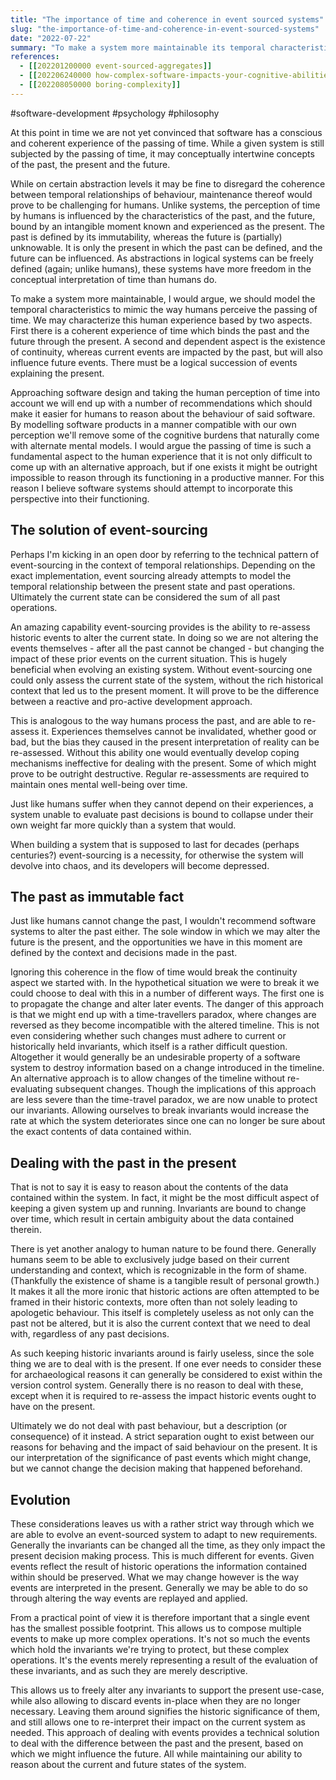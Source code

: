 ```yaml
---
title: "The importance of time and coherence in event sourced systems"
slug: "the-importance-of-time-and-coherence-in-event-sourced-systems"
date: "2022-07-22"
summary: "To make a system more maintainable its temporal characteristics should mimic the way humans perceive the passing of time. Coherence should bind the past and the future through the present, whereas continuity should explain the present by the past."
references: 
  - [[202201200000 event-sourced-aggregates]]
  - [[202206240000 how-complex-software-impacts-your-cognitive-abilities]]
  - [[202208050000 boring-complexity]]
---
```


#software-development #psychology #philosophy

At this point in time we are not yet convinced that software has a conscious and coherent experience of the passing of time. While a given system is still subjected by the passing of time, it may conceptually intertwine concepts of the past, the present and the future.

While on certain abstraction levels it may be fine to disregard the coherence between temporal relationships of behaviour, maintenance thereof would prove to be challenging for humans. Unlike systems, the perception of time by humans is influenced by the characteristics of the past, and the future, bound by an intangible moment known and experienced as the present. The past is defined by its immutability, whereas the future is (partially) unknowable. It is only the present in which the past can be defined, and the future can be influenced. As abstractions in logical systems can be freely defined (again; unlike humans), these systems have more freedom in the conceptual interpretation of time than humans do.

To make a system more maintainable, I would argue, we should model the temporal characteristics to mimic the way humans perceive the passing of time. We may characterize this human experience based by two aspects. First there is a coherent experience of time which binds the past and the future through the present. A second and dependent aspect is the existence of continuity, whereas current events are impacted by the past, but will also influence future events. There must be a logical succession of events explaining the present.

Approaching software design and taking the human perception of time into account we will end up with a number of recommendations which should make it easier for humans to reason about the behaviour of said software. By modelling software products in a manner compatible with our own perception we'll remove some of the cognitive burdens that naturally come with alternate mental models. I would argue the passing of time is such a fundamental aspect to the human experience that it is not only difficult to come up with an alternative approach, but if one exists it might be outright impossible to reason through its functioning in a productive manner. For this reason I believe software systems should attempt to incorporate this perspective into their functioning.

## The solution of event-sourcing
Perhaps I'm kicking in an open door by referring to the technical pattern of event-sourcing in the context of temporal relationships. Depending on the exact implementation, event sourcing already attempts to model the temporal relationship between the present state and past operations. Ultimately the current state can be considered the sum of all past operations.

An amazing capability event-sourcing provides is the ability to re-assess historic events to alter the current state. In doing so we are not altering the events themselves - after all the past cannot be changed - but changing the impact of these prior events on the current situation. This is hugely beneficial when evolving an existing system. Without event-sourcing one could only assess the current state of the system, without the rich historical context that led us to the present moment. It will prove to be the difference between a reactive and pro-active development approach.

This is analogous to the way humans process the past, and are able to re-assess it. Experiences themselves cannot be invalidated, whether good or bad, but the bias they caused in the present interpretation of reality can be re-assessed. Without this ability one would eventually develop coping mechanisms ineffective for dealing with the present. Some of which might prove to be outright destructive. Regular re-assessments are required to maintain ones mental well-being over time.

Just like humans suffer when they cannot depend on their experiences, a system unable to evaluate past decisions is bound to collapse under their own weight far more quickly than a system that would.

When building a system that is supposed to last for decades (perhaps centuries?) event-sourcing is a necessity, for otherwise the system will devolve into chaos, and its developers will become depressed.

## The past as immutable fact
Just like humans cannot change the past, I wouldn't recommend software systems to alter the past either. The sole window in which we may alter the future is the present, and the opportunities we have in this moment are defined by the context and decisions made in the past.

Ignoring this coherence in the flow of time would break the continuity aspect we started with. In the hypothetical situation we were to break it we could choose to deal with this in a number of different ways. The first one is to propagate the change and alter later events. The danger of this approach is that we might end up with a time-travellers paradox, where changes are reversed as they become incompatible with the altered timeline. This is not even considering whether such changes must adhere to current or historically held invariants, which itself is a rather difficult question. Altogether it would generally be an undesirable property of a software system to destroy information based on a change introduced in the timeline. An alternative approach is to allow changes of the timeline without re-evaluating subsequent changes. Though the implications of this approach are less severe than the time-travel paradox, we are now unable to protect our invariants. Allowing ourselves to break invariants would increase the rate at which the system deteriorates since one can no longer be sure about the exact contents of data contained within. 

## Dealing with the past in the present
That is not to say it is easy to reason about the contents of the data contained within the system. In fact, it might be the most difficult aspect of keeping a given system up and running. Invariants are bound to change over time, which result in certain ambiguity about the data contained therein.

There is yet another analogy to human nature to be found there. Generally humans seem to be able to exclusively judge based on their current understanding and context, which is recognizable in the form of shame. (Thankfully the existence of shame is a tangible result of personal growth.) It makes it all the more ironic that historic actions are often attempted to be framed in their historic contexts, more often than not solely leading to apologetic behaviour. This itself is completely useless as not only can the past not be altered, but it is also the current context that we need to deal with, regardless of any past decisions.

As such keeping historic invariants around is fairly useless, since the sole thing we are to deal with is the present. If one ever needs to consider these for archaeological reasons it can generally be considered to exist within the version control system. Generally there is no reason to deal with these, except when it is required to re-assess the impact historic events ought to have on the present.

Ultimately we do not deal with past behaviour, but a description (or consequence) of it instead. A strict separation ought to exist between our reasons for behaving and the impact of said behaviour on the present. It is our interpretation of the significance of past events which might change, but we cannot change the decision making that happened beforehand.

## Evolution
These considerations leaves us with a rather strict way through which we are able to evolve an event-sourced system to adapt to new requirements. Generally the invariants can be changed all the time, as they only impact the present decision making process. This is much different for events. Given events reflect the result of historic operations the information contained within should be preserved. What we may change however is the way events are interpreted in the present. Generally we may be able to do so through altering the way events are replayed and applied.

From a practical point of view it is therefore important that a single event has the smallest possible footprint. This allows us to compose multiple events to make up more complex operations. It's not so much the events which hold the invariants we're trying to protect, but these complex operations. It's the events merely representing a result of the evaluation of these invariants, and as such they are merely descriptive.

This allows us to freely alter any invariants to support the present use-case, while also allowing to discard events in-place when they are no longer necessary. Leaving them around signifies the historic significance of them, and still allows one to re-interpret their impact on the current system as needed. This approach of dealing with events provides a technical solution to deal with the difference between the past and the present, based on which we might influence the future. All while maintaining our ability to reason about the current and future states of the system.
